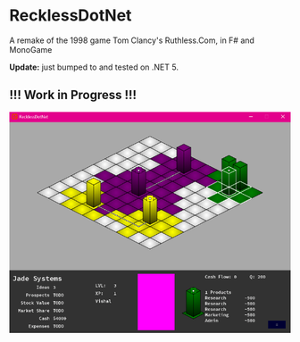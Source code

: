 # RecklessDotNet

A remake of the 1998 game Tom Clancy's Ruthless.Com, in F# and MonoGame

**Update:** just bumped to and tested on .NET 5.

## !!! Work in Progress !!!

![WIP Screenshot](./wip-screenshot.png)